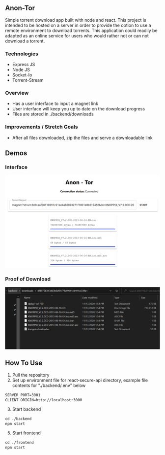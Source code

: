 ## Anon-Tor
Simple torrent download app built with node and react. 
This project is intended to be hosted on a server in order to provide the option to use a remote environment to download torrents. 
This application could readily be adapted as an online service for users who would rather not or can not download a torrent.

### Technologies
* Express JS
* Node JS 
* Socket-Io
* Torrent-Stream

### Overview
* Has a user interface to input a magnet link
* User interface will keep you up to date on the download progress
* Files are stored in ./backend/downloads

### Improvements / Stretch Goals
* After all files downloaded, zip the files and serve a downloadable link

## Demos

### Interface
![Interface Demo](https://github.com/chasekov/anon-tor/blob/master/docs/interface.PNG)

### Proof of Download 
![Login Demo](https://github.com/chasekov/anon-tor/blob/master/docs/download_folder.PNG)


## How To Use

1. Pull the repository
2. Set up environment file for react-secure-api directory, example file contents for "./backend/.env" below
```
SERVER_PORT=3001
CLIENT_ORIGIN=http://localhost:3000
```
3. Start backend
```
cd ./backend
npm start
```
5. Start frontend
```
cd ./frontend
npm start
```

